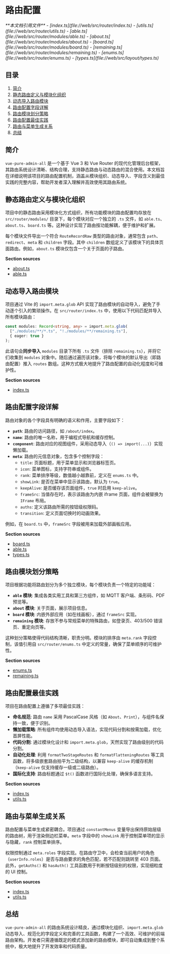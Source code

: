 # 路由配置

<cite>
**本文档引用文件**  
- [index.ts](file://web/src/router/index.ts)
- [utils.ts](file://web/src/router/utils.ts)
- [able.ts](file://web/src/router/modules/able.ts)
- [about.ts](file://web/src/router/modules/about.ts)
- [board.ts](file://web/src/router/modules/board.ts)
- [remaining.ts](file://web/src/router/modules/remaining.ts)
- [enums.ts](file://web/src/router/enums.ts)
- [types.ts](file://web/src/layout/types.ts)
</cite>

## 目录
1. [简介](#简介)
2. [静态路由定义与模块化组织](#静态路由定义与模块化组织)
3. [动态导入路由模块](#动态导入路由模块)
4. [路由配置字段详解](#路由配置字段详解)
5. [路由模块划分策略](#路由模块划分策略)
6. [路由配置最佳实践](#路由配置最佳实践)
7. [路由与菜单生成关系](#路由与菜单生成关系)
8. [总结](#总结)

## 简介
`vue-pure-admin-all` 是一个基于 Vue 3 和 Vue Router 的现代化管理后台框架，其路由系统设计清晰、结构合理，支持静态路由与动态路由的混合使用。本文档旨在详细说明该项目的路由配置机制，涵盖从模块组织、动态导入、字段含义到最佳实践的完整内容，帮助开发者深入理解并高效使用其路由系统。

## 静态路由定义与模块化组织

项目中的静态路由采用模块化方式组织，所有功能模块的路由配置均存放在 `src/router/modules/` 目录下，每个模块对应一个独立的 `.ts` 文件，如 `able.ts`、`about.ts`、`board.ts` 等。这种设计实现了路由按功能解耦，便于维护和扩展。

每个模块文件导出一个符合 `RouteRecordRaw` 类型的路由对象，通常包含 `path`、`redirect`、`meta` 和 `children` 字段。其中 `children` 数组定义了该模块下的具体页面路由。例如，`about.ts` 模块仅包含一个关于页面的子路由。

**Section sources**
- [about.ts](file://web/src/router/modules/about.ts#L1-L23)
- [able.ts](file://web/src/router/modules/able.ts#L1-L215)

## 动态导入路由模块

项目通过 Vite 的 `import.meta.glob` API 实现了路由模块的自动导入，避免了手动逐个引入的繁琐操作。在 `src/router/index.ts` 中，使用以下代码匹配并导入所有模块路由：

```ts
const modules: Record<string, any> = import.meta.glob(
  ["./modules/**/*.ts", "!./modules/**/remaining.ts"],
  { eager: true }
);
```

此语句会**同步导入** `modules` 目录下所有 `.ts` 文件（排除 `remaining.ts`），并将它们收集到 `modules` 对象中。随后通过遍历该对象，将每个模块的默认导出（即路由配置）推入 `routes` 数组。这种方式极大地提升了路由配置的自动化程度和可维护性。

**Section sources**
- [index.ts](file://web/src/router/index.ts#L15-L25)

## 路由配置字段详解

路由对象的各个字段具有明确的语义和作用，主要字段如下：

- **`path`**: 路由的访问路径，如 `/about/index`。
- **`name`**: 路由的唯一名称，用于编程式导航和缓存控制。
- **`component`**: 路由对应的视图组件，采用动态导入（`() => import(...)`）实现懒加载。
- **`meta`**: 路由的元信息对象，包含多个控制字段：
  - `title`: 页面标题，用于菜单显示和浏览器标签页。
  - `icon`: 菜单图标，支持字符串或组件。
  - `rank`: 菜单排序等级，数值越小越靠前，定义在 `enums.ts` 中。
  - `showLink`: 是否在菜单中显示该路由，默认为 `true`。
  - `keepAlive`: 是否缓存该页面组件，`true` 时启用 `keep-alive`。
  - `frameSrc`: 当值存在时，表示该路由为内嵌 iframe 页面，组件会被替换为 `IFrame` 布局。
  - `auths`: 定义该路由所需的按钮级权限码。
  - `transition`: 定义页面切换时的动画效果。

例如，在 `board.ts` 中，`frameSrc` 字段被用来加载外部画板应用。

**Section sources**
- [board.ts](file://web/src/router/modules/board.ts#L1-L26)
- [able.ts](file://web/src/router/modules/able.ts#L1-L215)
- [types.ts](file://web/src/layout/types.ts#L4-L26)

## 路由模块划分策略

项目根据功能将路由划分为多个独立模块，每个模块负责一个特定的功能域：

- **`able` 模块**: 集成各类实用工具和第三方组件，如 MQTT 客户端、条形码、PDF 预览等。
- **`about` 模块**: 关于页面，展示项目信息。
- **`board` 模块**: 内嵌外部应用（如在线画板），通过 `frameSrc` 实现。
- **`remaining` 模块**: 存放不参与常规菜单的特殊路由，如登录页、403/500 错误页、重定向页等。

这种划分策略使得代码结构清晰，职责分明。模块的排序由 `meta.rank` 字段控制，该值引用自 `src/router/enums.ts` 中定义的常量，确保了菜单顺序的可维护性。

**Section sources**
- [enums.ts](file://web/src/router/enums.ts#L1-L62)
- [remaining.ts](file://web/src/router/modules/remaining.ts#L1-L69)

## 路由配置最佳实践

项目在路由配置上遵循了多项最佳实践：

- **命名规范**: 路由 `name` 采用 PascalCase 风格（如 `About`、`Print`），与组件名保持一致，便于识别。
- **懒加载策略**: 所有组件均使用动态导入语法，实现代码分割和按需加载，优化首屏性能。
- **代码分割**: 通过模块化设计和 `import.meta.glob`，天然实现了路由级别的代码分割。
- **自动化处理**: 利用 `formatTwoStageRoutes` 和 `formatFlatteningRoutes` 等工具函数，将多级嵌套路由拍平为二级结构，以兼容 `keep-alive` 的缓存机制（`keep-alive` 仅支持缓存一级或二级路由）。
- **国际化支持**: 路由标题通过 `$t()` 函数进行国际化处理，确保多语言支持。

**Section sources**
- [index.ts](file://web/src/router/index.ts#L30-L40)
- [utils.ts](file://web/src/router/utils.ts#L200-L240)

## 路由与菜单生成关系

路由配置与菜单生成紧密耦合。项目通过 `constantMenus` 变量导出保持原始层级的路由树，用于渲染侧边栏菜单。`meta` 字段中的 `showLink` 用于控制菜单项的显示与隐藏，`rank` 控制菜单排序。

权限控制通过 `meta.roles` 字段实现。在路由守卫中，会检查当前用户的角色（`userInfo.roles`）是否与路由要求的角色匹配，若不匹配则跳转至 403 页面。此外，`getAuths()` 和 `hasAuth()` 工具函数用于判断按钮级别的权限，实现细粒度的 UI 控制。

**Section sources**
- [index.ts](file://web/src/router/index.ts#L150-L180)
- [utils.ts](file://web/src/router/utils.ts#L300-L330)

## 总结

`vue-pure-admin-all` 的路由系统设计精良，通过模块化组织、`import.meta.glob` 动态导入、规范化的字段定义和完善的工具函数，构建了一个高效、可维护的前端路由架构。开发者只需遵循既定的模式添加新的路由模块，即可自动集成到整个系统中，极大地提升了开发效率和代码质量。